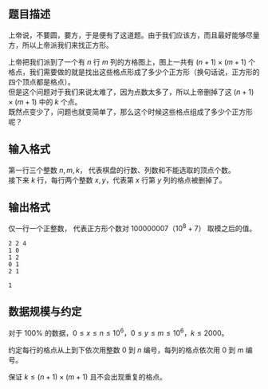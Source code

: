 ## 题目描述

上帝说，不要圆，要方，于是便有了这道题。由于我们应该方，而且最好能够尽量方，所以上帝派我们来找正方形。

上帝把我们派到了一个有 $n$ 行 $m$ 列的方格图上，图上一共有 $(n+1) \times (m+1)$ 个格点，我们需要做的就是找出这些格点形成了多少个正方形（换句话说，正方形的四个顶点都是格点）。  
但是这个问题对于我们来说太难了，因为点数太多了，所以上帝删掉了这 $(n+1) \times (m+1)$ 中的 $k$ 个点。  
既然点变少了，问题也就变简单了，那么这个时候这些格点组成了多少个正方形呢？

## 输入格式

第一行三个整数 $n,m,k$， 代表棋盘的行数、列数和不能选取的顶点个数。  
接下来 $k$ 行，每行两个整数 $x,y$，代表第 $x$ 行第 $y$ 列的格点被删掉了。

## 输出格式

仅一行一个正整数， 代表正方形个数对 $100000007$（$10^8 + 7$） 取模之后的值。

```input1
2 2 4
1 0
1 2
0 1
2 1
```

```output1
1
```

## 数据规模与约定

对于 $100\%$ 的数据，$0 \le x  \le n \le 10^6$，$0 \le y \le m \le 10^6$，$k \leq 2000$。

约定每行的格点从上到下依次用整数 $0$ 到 $n$ 编号，每列的格点依次用 $0$ 到 $m$ 编号。

保证 $k \le (n + 1) \times (m + 1)$ 且不会出现重复的格点。